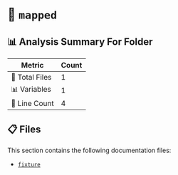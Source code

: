 # 📁 `mapped`

## 📊 Analysis Summary For Folder

| Metric | Count |
|--------|-------|
| 📁 Total Files | 1 |
| 📊 Variables | 1 |
| 🔢 Line Count | 4 |


## 📋 Files

This section contains the following documentation files:

- [`fixture`](./fixture.md)